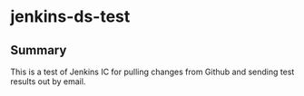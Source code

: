 # jenkins-ds-test

## Summary
This is a test of Jenkins IC for pulling changes from Github and sending test results out by email.
